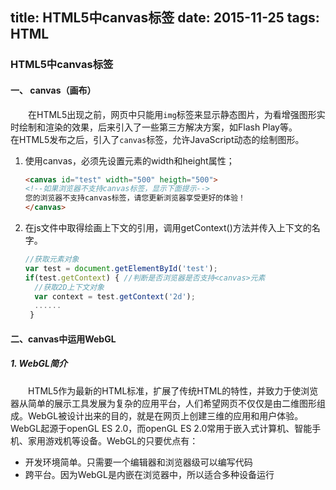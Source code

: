 title: HTML5中canvas标签
date: 2015-11-25
tags: HTML
---

### HTML5中canvas标签
#### 一、 canvas（画布）
&emsp;&emsp;在HTML5出现之前，网页中只能用`img`标签来显示静态图片，为看增强图形实时绘制和渲染的效果，后来引入了一些第三方解决方案，如Flash Play等。
&emsp;&emsp;在HTML5发布之后，引入了`canvas`标签，允许JavaScript动态的绘制图形。
1. 使用canvas，必须先设置元素的width和height属性；
	
	```html
	<canvas id="test" width="500" heigth="500">
	<!--如果浏览器不支持canvas标签，显示下面提示-->
	您的浏览器不支持canvas标签，请您更新浏览器享受更好的体验！
	</canvas>
	```
2. 在js文件中取得绘画上下文的引用，调用getContext()方法并传入上下文的名字。

	```javascript
	//获取元素对象
	var test = document.getElementById('test');
	if(test.getContext) { //判断是否浏览器是否支持<canvas>元素
	  //获取2D上下文对象
	  var context = test.getContext('2d'); 
	  ......
	 }
	```

#### 二、canvas中运用WebGL

##### 1. WebGL简介
&emsp;&emsp;HTML5作为最新的HTML标准，扩展了传统HTML的特性，并致力于使浏览器从简单的展示工具发展为复杂的应用平台，人们希望网页不仅仅是由二维图形组成。WebGL被设计出来的目的，就是在网页上创建三维的应用和用户体验。
&emsp;&emsp;WebGL起源于openGL ES 2.0，而openGL ES 2.0常用于嵌入式计算机、智能手机、家用游戏机等设备。WebGL的只要优点有：
- 开发环境简单。只需要一个编辑器和浏览器级可以编写代码
- 跨平台。因为WebGL是内嵌在浏览器中，所以适合多种设备运行